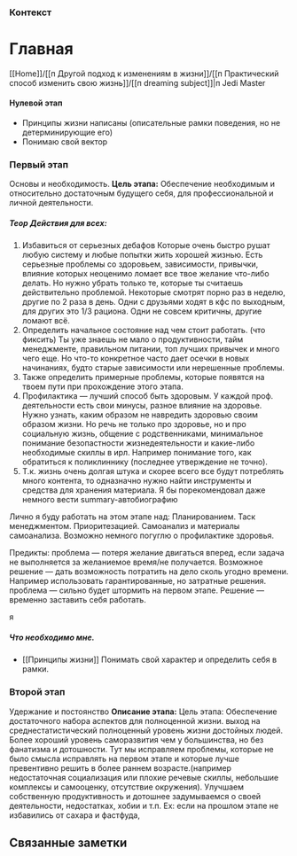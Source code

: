 ### Контекст


# Главная
[[Home]]/[[п Другой подход к изменениям в жизни]]/[[п Практический способ изменить свою жизнь]]/[[п dreaming subject]]|п Jedi Master


#### Нулевой этап
- Принципы жизни написаны (описательные рамки поведения, но не детерминирующие его)
- Понимаю свой вектор
### Первый этап
Основы и необходимость. 
**Цель этапа:** Обеспечение необходимым и относительно достаточным будущего себя, для профессиональной и личной деятельности. 
##### Теор Действия для всех: 
1) Избавиться от серьезных дебафов
	Которые очень быстро рушат любую систему и любые попытки жить хорошей жизнью. Есть серьезные проблемы со здоровьем, зависимости, привычки, влияние которых неоценимо ломает все твое желание что-либо делать. Но нужно убрать только те, которые ты считаешь действительно проблемой. Некоторые смотрят порно раз в неделю, другие по 2 раза в день. Одни с друзьями ходят в кфс по выходным, для других это 1/3 рациона. Одни не совсем критичны, другие ломают всё. 
2) Определить начальное состояние над чем стоит работать. (что фиксить)
	Ты уже знаешь не мало о продуктивности, тайм менеджменте, правильном питании, топ лучших привычек и много чего еще. Но что-то конкретное часто дает осечки в новых начинаниях, будто старые зависимости или нерешенные проблемы. 
3) Также определить примерные проблемы, которые появятся на твоем пути при прохождение этого этапа.
4) Профилактика — лучший способ быть здоровым.
	У каждой проф. деятельности есть свои минусы, разное влияние на здоровье. Нужно узнать, каким образом не навредить здоровью своим образом жизни. Но речь не только про здоровье, но и про социальную жизнь, общение с родственниками, минимальное понимание безопастности жизнедеятельности и какие-либо необходимые скиллы в ирл. Например понимание того, как обратиться к поликлиннику (последнее утверждение не точно).
5) Т.к. жизнь очень долгая штука и скорее всего все будут потреблять много контента, то одназначно нужно найти инструменты и средства для хранения материала. Я бы порекомендовал даже немного вести summary-автобиографию 

Лично я буду работать на этом этапе над:
Планированием. 
Таск менеджментом.
Приоритезацией. 
Самоанализ и материалы самоанализа. 
Возможно немного погуглю о профилактике здоровья. 

Предикты:
проблема — потеря желание двигаться вперед, если задача не выполняется за желаниемое время/не получается. Возможное решение — дать возможность потратить на дело сколь угодно времени. Например использовать гарантированные, но затратные решения.
проблема — сильно будет штормить на первом этапе. Решение — временно заставить себя работать.




я
##### Что необходимо мне. 
- [[Принципы жизни]] Понимать свой характер и определить себя в рамки. 
### Второй этап
Удержание и постоянство
**Описание этапа:**
Цель этапа: Обеспечение достаточного набора аспектов для полноценной жизни. выход на среднестатистический полноценный уровень жизни достойных людей. 
Более хороший уровень саморазвития чем у большинства, но без фанатизма и дотошности. 
Тут мы исправляем проблемы, которые не было смысла исправлять на первом этапе и которые лучше превентивно решить в более раннем возрасте.(например недостаточная социализация или плохие речевые скиллы, небольшие комплексы и самооценку, отсутствие окружения). 
Улучшаем собственную продуктивность и дотошнее задумываемся о своей деятельности, недостатках, хобии и т.п. Ex: если на прошлом этапе не избавились от сахара и фастфуда,









## Связанные заметки


